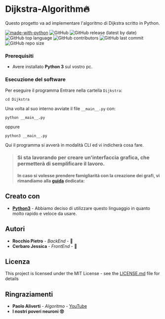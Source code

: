 # Dijkstra-Algorithm:fire:

Questo progetto va ad implementare l'algoritmo di Dijkstra scritto in Python.

[![made-with-python](https://img.shields.io/badge/Made%20with-Python-1f425f.svg)](https://www.python.org/)
![GitHub](https://img.shields.io/github/license/pietro2356/Dijkstra-Algorithm)
![GitHub release (latest by date)](https://img.shields.io/github/v/release/pietro2356/Dijkstra-Algorithm)
![GitHub top language](https://img.shields.io/github/languages/top/pietro2356/Dijkstra-Algorithm)
![GitHub contributors](https://img.shields.io/github/contributors/pietro2356/Dijkstra-Algorithm)
![GitHub last commit](https://img.shields.io/github/last-commit/pietro2356/Dijkstra-Algorithm)
![GitHub repo size](https://img.shields.io/github/repo-size/pietro2356/Dijkstra-Algorithm)

### Prerequisiti

* Avere installato **Python 3** sul vostro pc.

### Esecuzione del software

Per eseguire il programma Entrare nella cartella `Dijkstra`:
```shell script
cd Dijkstra
```
Una volta al suo interno avviate il file `__main__.py` con:
```shell script
python __main__.py
```
oppure
```shell script
python3 __main__.py
```

Qui il programma si avverà in modalità CLI ed vi indicherà cosa fare. <br>

> ### Si sta lavorando per creare un'interfaccia grafica, che permetterà di semplificare il lavoro.
> #### In caso si volesse prendere famigliarità con la creazione dei grafi, vi rimandiamo alla [guida](GRAPH.md) dedicata:

## Creato con

* **[Python3](https://www.python.org/)** - Abbiamo deciso di utilizzare questo linguaggio in quanto molto rapido e veloce da usare.

## Autori

* **Rocchio Pietro** - _BackEnd_ - :fire_engine:
* **Cerbaro Jessica** - _FrontEnd_ - :blossom:

## Licenza

This project is licensed under the MIT License - see the [LICENSE.md](LICENSE.md) file for details

## Ringraziamenti

* **Paolo Aliverti** - *Algoritmo* - [YouTube](https://www.youtube.com/user/zeppelinmaker)
* **I nostri poveri neuroni :dizzy_face:**
